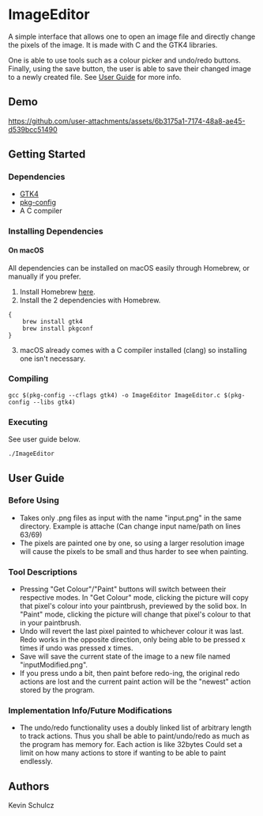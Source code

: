 # ImageEditor

A simple interface that allows one to open an image file and directly change 
the pixels of the image. It is made with C and the GTK4 libraries.

One is able to use tools such as a colour picker and undo/redo buttons. 
Finally, using the save button, the user is able to save their changed image 
to a newly created file. See [User Guide](#user-guide) for more info.

## Demo

https://github.com/user-attachments/assets/6b3175a1-7174-48a8-ae45-d539bcc51490

## Getting Started

### Dependencies

* [GTK4](https://www.gtk.org)
* [pkg-config](https://www.freedesktop.org/wiki/Software/pkg-config/)
* A C compiler

### Installing Dependencies

#### On macOS

All dependencies can be installed on macOS easily through Homebrew, or manually if you prefer.
1. Install Homebrew [here](https://docs.brew.sh/Installation).
2. Install the 2 dependencies with Homebrew.
```
{
    brew install gtk4
    brew install pkgconf
}
```
3. macOS already comes with a C compiler installed (clang) so installing one isn't necessary.

### Compiling

```
gcc $(pkg-config --cflags gtk4) -o ImageEditor ImageEditor.c $(pkg-config --libs gtk4)
```

### Executing
See user guide below.
```
./ImageEditor
```

## User Guide

### Before Using

* Takes only .png files as input with the name "input.png" in the same directory. Example is attache (Can change input name/path on lines 63/69)
* The pixels are painted one by one, so using a larger resolution image will cause the pixels to be small and thus harder to see when painting.

### Tool Descriptions

* Pressing "Get Colour"/"Paint" buttons will switch between their respective modes. In "Get Colour" mode, clicking the picture will copy that pixel's colour into your paintbrush, previewed by the solid box. In "Paint" mode, clicking the picture will change that pixel's colour to that in your paintbrush.
* Undo will revert the last pixel painted to whichever colour it was last. Redo works in the opposite direction, only being able to be pressed x times if undo was pressed x times.
* Save will save the current state of the image to a new file named "inputModified.png".
* If you press undo a bit, then paint before redo-ing, the original redo actions are lost and the current paint action will be the "newest" action stored by the program.

### Implementation Info/Future Modifications
* The undo/redo functionality uses a doubly linked list of arbitrary length to track actions. Thus you shall be able to paint/undo/redo as much as the program has memory for. Each action is like 32bytes Could set a limit on how many actions to store if wanting to be able to paint endlessly.

## Authors

Kevin Schulcz
